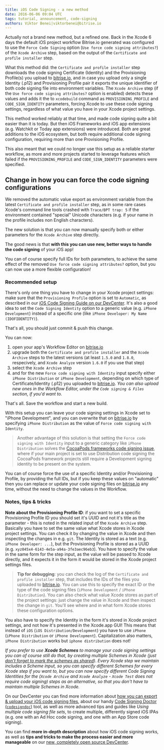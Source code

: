 ```yaml
---
title: iOS Code Signing - a new method
date: 2016-06-06 09:04 UTC
tags: tutorial, announcement, code-signing
authors: Viktor Benei|viktorbenei@bitrise.io
---
```


Actually not a brand new method, but a refined one. Back in the Xcode 6 days
the default iOS project workflow Bitrise.io generated was configured to use
the `Force Code Signing` option (`Use force code signing attributes?`) of the `Xcode Archive` step,
based on the output of the `Certificate and profile installer` step.

What this method did: the `Certificate and profile installer` step downloads the
code signing Certificate (Identity) and the Provisioning Profile(s) you upload
to [bitrise.io](https://www.bitrise.io/), and in case you upload only a single
Identity (.p12) and Provisioning Profile pair it exports the unique identifier
of both code signing file into environment variables. The `Xcode Archive` step
(if the `Use force code signing attributes?` option is enabled) detects these
values and adds it the to `xcodebuild` command as `PROVISIONING_PROFILE`
and `CODE_SIGN_IDENTITY` parameters, forcing Xcode to use these code signing
settings, regardless of what value you have in your Xcode project settings.

This method worked reliably at that time, and made code signing quite a bit easier
than it is today.
But then iOS Frameworks and iOS app extensions (e.g. Watchkit or Today app extensions)
were introduced. Both are great additions to the iOS ecosystem, but both require
additional code signing configuration, requiring more than one Provisioning Profile.

This also meant that we could no longer use this setup as a reliable starter workflow,
as more and more projects started to leverage features which failed if
the `PROVISIONING_PROFILE` and `CODE_SIGN_IDENTITY` parameters were specified.


## Change in how you can force the code signing configurations

We removed the automatic value export as environment variable from the
latest `Certificate and profile installer` step, as in some rare cases
Xcode's command line tools crashed with `Trace/BPT trap: 5` if the
environment contained "special" Unicode characters (e.g. if your
name in the profile includes non English characters).

The new solution is that you can now manually specify both or either
parameters for the `Xcode Archive` step directly.

The good news is that **with this you can use new, better ways to handle
the code signing** of your iOS app!

You can of course specify full IDs for both parameters, to achieve the
same effect of the removed `Use force code signing attributes?` option,
but you can now use a more flexible configuration!


### Recommended setup

There's only one thing you have to change in your Xcode project settings:
make sure that the `Provisioning Profile` option is set to `Automatic`,
as described in our [iOS Code Signing Guide on our DevCenter](http://devcenter.bitrise.io/ios/code-signing/).
It's also a good idea to set the `Code Signing Identity` option
to a generic value (e.g. `iPhone Development`) instead of a specific one (like `iPhone Developer: My Name (IDOFIDENTITY)`).

That's all, you should just commit & push this change.

You can now:

1. open your app's Workflow Editor on [bitrise.io](https://www.bitrise.io/)
2. upgrade both the `Certificate and profile installer` and the `Xcode Archive` steps to the latest
   versions (at least `1.5.0` and `1.8.0`, respecively, and `Xcode Analyze` version `1.6.0` if you use that step)
3. select the `Xcode Archive` step
4. and for the new `Force code signing with Identity` input specify either `iPhone Distribution` or `iPhone Development`, depending on
   which type of Certificate/Identity (.p12) you uploaded to [bitrise.io](https://www.bitrise.io/).
   *You can also upload new ones in the Workflow Editor, under the `Code signing & Files` section, if you'd want to.*

That's all. Save the workflow and start a new build.

With this setup you can leave your code signing settings in Xcode set to "iPhone Development",
and you can overwrite that on [bitrise.io](https://www.bitrise.io/) by specifying `iPhone Distribution`
as the value of `Force code signing with Identity`.

> Another advantage of this solution is that setting the `Force code signing with Identity`
> input to a generic category like `iPhone Distribution` solves the
> [CocoaPods frameworks code signing issue](http://devcenter.bitrise.io/ios/frequent-ios-issues/#cocoapods-frameworks-signing-issue),
> where if your main project is set to use Distribution code signing
> the CocoaPods framework projects still require a Development
> signing identity to be present on the system.

You can of course force the use of a specific Identity and/or Provisioning Profile, by
providing the full IDs, but if you keep these values on "automatic" then you can
replace or update your code signing files on [bitrise.io](https://www.bitrise.io/)
any time, without the need to change the values in the Workflow.

### Notes, tips & tricks

**Note about the Provisioning Profile ID**: if you want to set a specific Provisioning Profile ID
you should set it's UUID and not it's title as the parameter - this is noted in the related
input of the `Xcode Archive` step. Basically you have to set the same value what Xcode stores
in Xcode project settings. You can check it by changing the value in Xcode and then
inspecting the changes in e.g. `git`. The Identity is stored as a text (e.g. `iPhone Developer: ...`),
but the Provisioning Profile is stored as a UUID (e.g. `xyz045x4-6143-4e5a-a94a-3fe3aec96eb3`).
You have to specify the value in the same form for the step input, as the value will be passed
to Xcode directly, and it expects it in the form it would be stored in the Xcode project settings files.

> **Tip for debugging**: you can check the log of the `Certificate and profile installer` step,
> that includes the IDs of the files you uploaded to [bitrise.io](https://www.bitrise.io/).
> You can use this to specify the exact ID or the type of the code signing files (`iPhone Development` / `iPhone Distribution`).
> You can also check what value Xcode stores as part of the project settings:
> just change the value in Xcode and then inspect the change in `git`. You'll see
> where and in what form Xcode stores these configuration options.

You also have to specify the Identity in the form it's stored in Xcode project
settings, and not how it's presented in the Xcode.app GUI! This means that
instead of `iOS` (`iOS Distribution/Development`) you have to use `iPhone`
(`iPhone Distribution` or `iPhone Development`). Capitalization also matters,
`iPhone Distribution` works but `iphone distribution` does not!

_If you prefer to use **Xcode Schemes** to manage your code signing settings
you can of course still do that, by creating multiple Schemes in Xcode (just [don't forget to
mark the schemes as shared](http://devcenter.bitrise.io/ios/frequent-ios-issues/#xcode-scheme-not-found)).
Every Xcode step we maintain includes a Scheme input, so you can specify different Schemes
for every Xcode step if you want to, but you can now specify different Code Signing Identities
for the (`Xcode Archive` and `Xcode Analyze` - `Xcode Test` does not require code signing) steps
as an alternative, so that you don't have to maintain multiple Schemes in Xcode._

On our DevCenter you can find more information about
[how you can export & upload your iOS code signing files](http://devcenter.bitrise.io/ios/code-signing/),
about our handy [Code Signing Doctor (`codesigndoc`)](https://github.com/bitrise-tools/codesigndoc) tool,
as well as more advanced tips and guides like _Using multiple code signing file sets_,
to create multiple, differently signed iOS IPAs (e.g. one with an Ad Hoc code signing,
and one with an App Store code signing).

You can find **more in-depth description** about how iOS code signing works,
as well as **tips and tricks to make the process easier and more manageable**
on our [new, completely open source DevCenter](https://bitrise-io.github.io/devcenter/ios/code-signing/).
